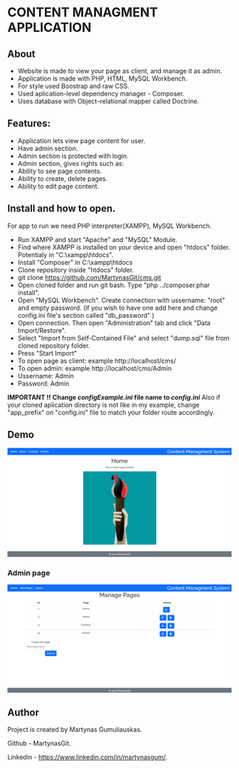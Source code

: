# CONTENT MANAGMENT APPLICATION

## About

- Website is made to view your page as client, and manage it as admin.
- Application is made with PHP, HTML, MySQL Workbench. 
- For style used Boostrap and raw CSS.
- Used aplication-level dependency manager - Composer.
- Uses database with Object–relational mapper called Doctrine.

## Features:

- Application lets view page content for user.
- Have admin section.
- Admin section is protected with login.
- Admin section, gives rights such as:
- Ability to see page contents.
- Ability to create, delete pages.
- Ability to edit page content.

## Install and how to open.

For app to run we need PHP interpreter(XAMPP), MySQL Workbench.

- Run XAMPP and start "Apache" and "MySQL" Module.
- Find where XAMPP is installed on your device and open "htdocs" folder. Potentialy in "C:\xampp\htdocs".
- Install "Composer" in C:\xampp\htdocs
- Clone repository inside "htdocs" folder.
- git clone https://github.com/MartynasGit/cms.git
- Open cloned folder and run git bash. Type "php ../composer.phar install".
- Open "MySQL Workbench". Create connection with ussername: "root" and empty password. (if you wish to have one add here and change config.ini file's section called "db_password" )
- Open connection. Then open "Administration" tab and click "Data Import/Restore".
- Select "Import from Self-Contained File" and select "dump.sql" file from cloned repository folder.
- Press "Start Import"
- To open page as client: example http://localhost/cms/  
- To open admin: example http://localhost/cms/Admin 
- Ussername: Admin
- Password: Admin

**IMPORTANT !!**
**Change _configExample.ini_ file name to _config.ini_**
Also if your cloned aplication directory is not like in my example, change "app_prefix" on "config.ini" file to match your folder route accordingly.

## Demo
![ScreenShot](/src/views/assets/customer.png)
### Admin page
![ScreenShot](/src/views/assets/adminDemo.png)

## Author

Project is created by Martynas Gumuliauskas.

Github - MartynasGit.

Linkedin - https://www.linkedin.com/in/martynasgum/.
